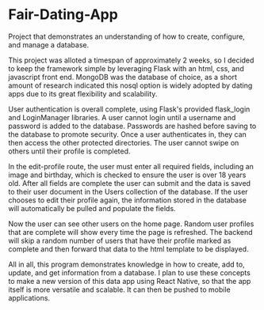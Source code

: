 # Fair-Dating-App

Project that demonstrates an understanding of how to create, configure, and manage a database.

This project was alloted a timespan of approximately 2 weeks, so I decided to keep the framework simple by leveraging Flask with an html, css, and javascript front end. MongoDB was the database of choice, as a short amount of research indicated this nosql option is widely adopted by dating apps due to its great flexibility and scalability.

User authentication is overall complete, using Flask's provided flask_login and LoginManager libraries. A user cannot login until a username and password is added to the database. Passwords are hashed before saving to the database to promote security. Once a user authenticates in, they can then access the other protected directories. The user cannot swipe on others until their profile is completed. 

In the edit-profile route, the user must enter all required fields, including an image and birthday, which is checked to ensure the user is over 18 years old. After all fields are complete the user can submit and the data is saved to their user document in the Users collection of the database. If the user chooses to edit their profile again, the information stored in the database will automatically be pulled and populate the fields.

Now the user can see other users on the home page. Random user profiles that are complete will show every time the page is refreshed. The backend will skip a random number of users that have their profile marked as complete and then forward that data to the html template to be displayed.

All in all, this program demonstrates knowledge in how to create, add to, update, and get information from a database. I plan to use these concepts to make a new version of this data app using React Native, so that the app itself is more versatile and scalable. It can then be pushed to mobile applications.
